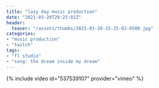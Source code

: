 ```yaml
---
title: "lazy day music production"
date: "2021-03-20T20:25:02Z"
header:
  teaser: "/assets/thumbs/2021-03-20-15-25-02-0500.jpg"
categories:
- "music production"
- "twitch"
tags:
- "fl studio"
- "song: the dream inside my dream"
---
```

{% include video id="537539107" provider="vimeo" %}
